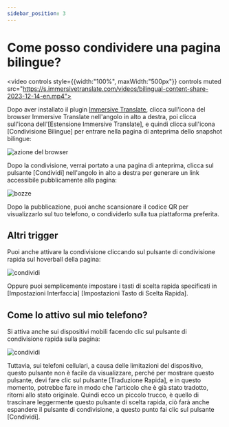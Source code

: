 ```yaml
---
sidebar_position: 3
---
```


# Come posso condividere una pagina bilingue?
<video
controls style={{width:"100%", maxWidth:"500px"}}
controls
muted
src="https://s.immersivetranslate.com/videos/bilingual-content-share-2023-12-14-en.mp4"></video>

Dopo aver installato il plugin [Immersive Translate](https://immersivetranslate.com/en), clicca sull'icona del browser Immersive Translate nell'angolo in alto a destra, poi clicca sull'icona dell'[Estensione Immersive Translate], e quindi clicca sull'icona [Condivisione Bilingue] per entrare nella pagina di anteprima dello snapshot bilingue:

<img src="https://s.immersivetranslate.com/assets/20240119shareBilingualPage_1.jpg" alt="azione del browser" />

Dopo la condivisione, verrai portato a una pagina di anteprima, clicca sul pulsante [Condividi] nell'angolo in alto a destra per generare un link accessibile pubblicamente alla pagina:

<img src="https://s.immersivetranslate.com/assets/20240119shareBilingualPage_2.jpg" alt="bozze" />

Dopo la pubblicazione, puoi anche scansionare il codice QR per visualizzarlo sul tuo telefono, o condividerlo sulla tua piattaforma preferita.

## Altri trigger

Puoi anche attivare la condivisione cliccando sul pulsante di condivisione rapida sul hoverball della pagina:

<img src="https://s.immersivetranslate.com/assets/20240119shareBilingualPage_1.jpg" alt="condividi" />

Oppure puoi semplicemente impostare i tasti di scelta rapida specificati in [Impostazioni Interfaccia] [Impostazioni Tasto di Scelta Rapida].


## Come lo attivo sul mio telefono?

Si attiva anche sui dispositivi mobili facendo clic sul pulsante di condivisione rapida sulla pagina:

<img src="https://s.immersivetranslate.com/assets/20240119shareBilingualPage_1.jpg" alt="condividi" />

Tuttavia, sui telefoni cellulari, a causa delle limitazioni del dispositivo, questo pulsante non è facile da visualizzare, perché per mostrare questo pulsante, devi fare clic sul pulsante [Traduzione Rapida], e in questo momento, potrebbe fare in modo che l'articolo che è già stato tradotto, ritorni allo stato originale. Quindi ecco un piccolo trucco, è quello di trascinare leggermente questo pulsante di scelta rapida, ciò farà anche espandere il pulsante di condivisione, a questo punto fai clic sul pulsante [Condividi].